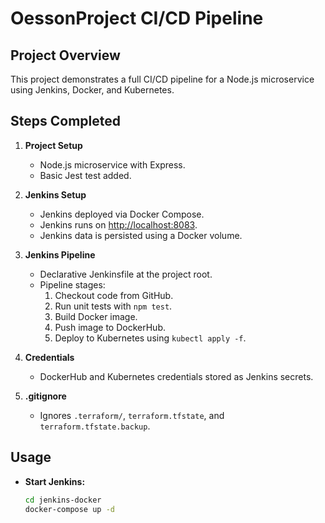 # OessonProject CI/CD Pipeline

## Project Overview

This project demonstrates a full CI/CD pipeline for a Node.js microservice using Jenkins, Docker, and Kubernetes.

## Steps Completed

1. **Project Setup**

   - Node.js microservice with Express.
   - Basic Jest test added.

2. **Jenkins Setup**

   - Jenkins deployed via Docker Compose.
   - Jenkins runs on [http://localhost:8083](http://localhost:8083).
   - Jenkins data is persisted using a Docker volume.

3. **Jenkins Pipeline**

   - Declarative Jenkinsfile at the project root.
   - Pipeline stages:
     1. Checkout code from GitHub.
     2. Run unit tests with `npm test`.
     3. Build Docker image.
     4. Push image to DockerHub.
     5. Deploy to Kubernetes using `kubectl apply -f`.

4. **Credentials**

   - DockerHub and Kubernetes credentials stored as Jenkins secrets.

5. **.gitignore**
   - Ignores `.terraform/`, `terraform.tfstate`, and `terraform.tfstate.backup`.

## Usage

- **Start Jenkins:**
  ```sh
  cd jenkins-docker
  docker-compose up -d
  ```
